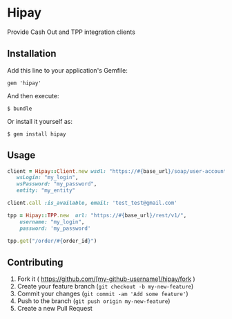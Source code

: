 # Hipay

Provide Cash Out and TPP integration clients

## Installation

Add this line to your application's Gemfile:

    gem 'hipay'

And then execute:

    $ bundle

Or install it yourself as:

    $ gem install hipay

## Usage

```ruby
client = Hipay::Client.new wsdl: "https://#{base_url}/soap/user-account-v2?wsdl",
   wsLogin: "my_login",
   wsPassword: "my_password",
   entity: "my_entity"

client.call :is_available, email: 'test_test@gmail.com'

tpp = Hipay::TPP.new  url: "https://#{base_url}/rest/v1/",
    username: "my_login",
    password: 'my_password'

tpp.get("/order/#{order_id}")
```

## Contributing

1. Fork it ( https://github.com/[my-github-username]/hipay/fork )
2. Create your feature branch (`git checkout -b my-new-feature`)
3. Commit your changes (`git commit -am 'Add some feature'`)
4. Push to the branch (`git push origin my-new-feature`)
5. Create a new Pull Request

